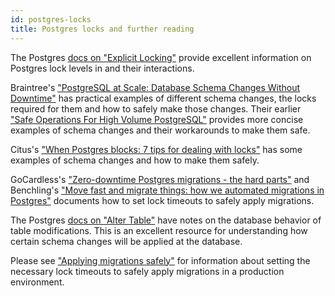 ```yaml
---
id: postgres-locks
title: Postgres locks and further reading
---
```


The Postgres [docs on "Explicit Locking"](https://www.postgresql.org/docs/current/explicit-locking.html) provide excellent information on Postgres lock levels in and their interactions.

Braintree's ["PostgreSQL at Scale: Database Schema Changes Without Downtime"](https://medium.com/paypal-tech/postgresql-at-scale-database-schema-changes-without-downtime-20d3749ed680) has practical examples of different schema changes, the locks required for them and how to safely make those changes. Their earlier ["Safe Operations For High Volume PostgreSQL"](https://www.braintreepayments.com/blog/safe-operations-for-high-volume-postgresql/) provides more concise examples of schema changes and their workarounds to make them safe.

Citus's ["When Postgres blocks: 7 tips for dealing with locks"](https://www.citusdata.com/blog/2018/02/22/seven-tips-for-dealing-with-postgres-locks/) has some examples of schema changes and how to make them safely.

GoCardless's ["Zero-downtime Postgres migrations - the hard parts"](https://gocardless.com/blog/zero-downtime-postgres-migrations-the-hard-parts/) and Benchling's ["Move fast and migrate things: how we automated migrations in Postgres"](https://benchling.engineering/move-fast-and-migrate-things-how-we-automated-migrations-in-postgres-d60aba0fc3d4) documents how to set lock timeouts to safely apply migrations.

The Postgres [docs on "Alter Table"](https://www.postgresql.org/docs/10/sql-altertable.html#SQL-ALTERTABLE-NOTES) have notes on the database behavior of table modifications. This is an excellent resource for understanding how certain schema changes will be applied at the database. 


Please see ["Applying migrations safely"](./safe_migrations.md) for information about setting the necessary lock timeouts to safely apply migrations in a production environment.